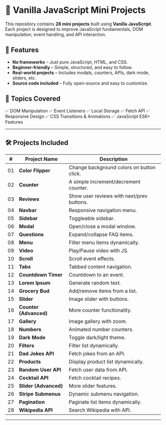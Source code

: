 # 🚀 Vanilla JavaScript Mini Projects

This repository contains **28 mini projects** built using **Vanilla JavaScript**. Each project is designed to improve JavaScript fundamentals, DOM manipulation, event handling, and API interaction.

## 📌 Features
- **No frameworks** – Just pure JavaScript, HTML, and CSS.
- **Beginner-friendly** – Simple, structured, and easy to follow.
- **Real-world projects** – Includes modals, counters, APIs, dark mode, sliders, etc.
- **Source code included** – Fully open-source and easy to customize.

## 🎯 Topics Covered
✅ DOM Manipulation
✅ Event Listeners
✅ Local Storage
✅ Fetch API
✅ Responsive Design
✅ CSS Transitions & Animations
✅ JavaScript ES6+ Features




---

## 🛠️ Projects Included

| #  | Project Name        | Description |
|----|--------------------|-------------|
| 01 | **Color Flipper** | Change background colors on button click. |
| 02 | **Counter** | A simple increment/decrement counter. |
| 03 | **Reviews** | Show user reviews with next/prev buttons. |
| 04 | **Navbar** | Responsive navigation menu. |
| 05 | **Sidebar** | Toggleable sidebar. |
| 06 | **Modal** | Open/close a modal window. |
| 07 | **Questions** | Expand/collapse FAQ items. |
| 08 | **Menu** | Filter menu items dynamically. |
| 09 | **Video** | Play/Pause video with JS. |
| 10 | **Scroll** | Scroll event effects. |
| 11 | **Tabs** | Tabbed content navigation. |
| 12 | **Countdown Timer** | Countdown to an event. |
| 13 | **Lorem Ipsum** | Generate random text. |
| 14 | **Grocery Bud** | Add/remove items from a list. |
| 15 | **Slider** | Image slider with buttons. |
| 16 | **Counter (Advanced)** | More counter functionality. |
| 17 | **Gallery** | Image gallery with zoom. |
| 18 | **Numbers** | Animated number counters. |
| 19 | **Dark Mode** | Toggle dark/light theme. |
| 20 | **Filters** | Filter list dynamically. |
| 21 | **Dad Jokes API** | Fetch jokes from an API. |
| 22 | **Products** | Display product list dynamically. |
| 23 | **Random User API** | Fetch user data from API. |
| 24 | **Cocktail API** | Fetch cocktail recipes. |
| 25 | **Slider (Advanced)** | More slider features. |
| 26 | **Stripe Submenus** | Dynamic submenu navigation. |
| 27 | **Pagination** | Paginate list items dynamically. |
| 28 | **Wikipedia API** | Search Wikipedia with API. |

---

